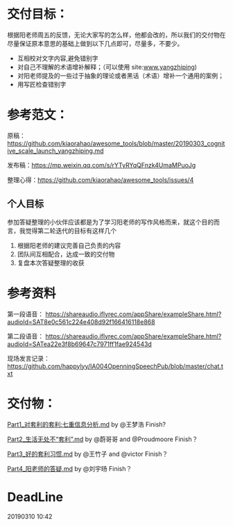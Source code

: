 # 交付目标：

根据阳老师周五的反馈，无论大家写的怎么样，他都会改的，所以我们的交付物在尽量保证原本意思的基础上做到以下几点即可，尽量多，不要少。
- 互相校对文字内容,避免错别字
- 对自己不理解的术语增补解释；（可以使用 site:www.yangzhiping)
- 对阳老师提及的一些过于抽象的理论或者黑话（术语）增补一个通用的案例；
- 用写匠检查错别字

# 参考范文：

原稿：https://github.com/kiaorahao/awesome_tools/blob/master/20190303_cognitive_scale_launch_yangzhiping.md

发布稿：https://mp.weixin.qq.com/s/rYTyRYqQFnzk4UmaMPuoJg

整理心得：https://github.com/kiaorahao/awesome_tools/issues/4


## 个人目标
参加答疑整理的小伙伴应该都是为了学习阳老师的写作风格而来，就这个目的而言，我觉得第二轮迭代的目标有这样几个
1. 根据阳老师的建议完善自己负责的内容
2. 团队间互相配合，达成一致的交付物
3. 复盘本次答疑整理的收获

# 参考资料

第一段语音：
https://shareaudio.iflyrec.com/appShare/exampleShare.html?audioId=SAT8e0c561c224e408d92f166416118e868

第二段语音：
https://shareaudio.iflyrec.com/appShare/exampleShare.html?audioId=SATea22e3f8b69647c7971ff1fae924543d

现场发言记录：
https://github.com/happylyy/IA004OpenningSpeechPub/blob/master/chat.txt


# 交付物：

[Part1_对套利的套利:七重信息分析.md](https://github.com/happylyy/IA004OpenningSpeechPub/blob/master/%E7%AC%AC%E4%BA%8C%E8%BD%AE/Part1_%E5%AF%B9%E5%A5%97%E5%88%A9%E7%9A%84%E5%A5%97%E5%88%A9:%E4%B8%83%E9%87%8D%E4%BF%A1%E6%81%AF%E5%88%86%E6%9E%90.md)  by    @王梦浩
Finish? 

[Part2_生活无处不“套利”.md](https://github.com/happylyy/IA004OpenningSpeechPub/blob/master/%E7%AC%AC%E4%BA%8C%E8%BD%AE/Part2_%E7%94%9F%E6%B4%BB%E6%97%A0%E5%A4%84%E4%B8%8D%E2%80%9C%E5%A5%97%E5%88%A9%E2%80%9D.md)          by @蔚哥哥 and @Proudmoore
Finish？

[Part3_好的套利习惯.md](https://github.com/happylyy/IA004OpenningSpeechPub/blob/master/%E7%AC%AC%E4%BA%8C%E8%BD%AE/Part3_%E5%A5%BD%E7%9A%84%E5%A5%97%E5%88%A9%E4%B9%A0%E6%83%AF.md)              by  @王竹子 and @victor
Finish？

[Part4_阳老师的答疑.md](https://github.com/happylyy/IA004OpenningSpeechPub/blob/master/%E7%AC%AC%E4%BA%8C%E8%BD%AE/Part4_%E9%98%B3%E8%80%81%E5%B8%88%E7%9A%84%E7%AD%94%E7%96%91.md)              by   @刘宇旸
Finish？


# DeadLine
20190310 10:42
